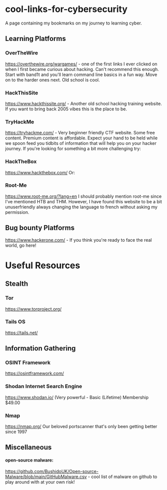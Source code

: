 # cool-links-for-cybersecurity
A page containing my bookmarks on my journey to learning cyber.

## Learning Platforms
### OverTheWire
https://overthewire.org/wargames/ - one of the first links I ever clicked on when I first became curious about hacking. Can't recommend this enough. Start with band1t and you'll learn command line basics in a fun way. Move on to the harder ones next. Old school is cool.

### HackThisSite
https://www.hackthissite.org/ - Another old school hacking training website. If you want to bring back 2005 vibes this is the place to be.

### TryHackMe
https://tryhackme.com/ - Very beginner friendly CTF website. Some free content. Premium content is affordable. Expect your hand to be held while we spoon feed you tidbits of information that will help you on your hacker journey. If you're looking for something a bit more challenging try:

### HackTheBox
https://www.hackthebox.com/
Or:

### Root-Me
https://www.root-me.org/?lang=en I should probably mention root-me since I've mentioned HTB and THM. However, I have found this website to be a bit unuserfriendly always changing the language to french without asking my permission.

## Bug bounty Platforms

https://www.hackerone.com/ - If you think you're ready to face the real world, go here!

# Useful Resources

## Stealth

### Tor
https://www.torproject.org/
### Tails OS
https://tails.net/

## Information Gathering

### OSINT Framework
https://osintframework.com/

### Shodan Internet Search Engine
https://www.shodan.io/
(Very powerful - Basic (Lifetime) Membership $49.00

### Nmap
https://nmap.org/
Our beloved portscanner that's only been getting better since 1997

## Miscellaneous

#### open-source malware:
https://github.com/BushidoUK/Open-source-Malware/blob/main/GitHubMalware.csv - cool list of malware on github to play around with at your own risk!


